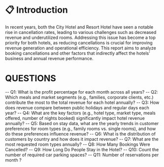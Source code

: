 # 📋 Introduction
In recent years, both the City Hotel and Resort Hotel have seen a notable rise in cancellation rates, leading to various challenges such as decreased revenue and underutilized rooms. Addressing this issue has become a top priority for both hotels, as reducing cancellations is crucial for improving revenue generation and operational efficiency. This report aims to analyze booking cancellations and other factors that indirectly affect the hotels' business and annual revenue performance.


# QUESTIONS 
-- Q1: What is the profit percentage for each month across all years?
-- Q2: Which meals and market segments (e.g., families, corporate clients, etc.) contribute the most to the total revenue for each hotel annually?
-- Q3: How does revenue compare between public holidays and regular days each year?
-- Q4: What are the key factors (e.g., hotel type, market type, meals offered, number of nights booked) significantly impact hotel revenue annually?
-- Q5: Based on stay data, what are the yearly trends in customer preferences for room types (e.g., family rooms vs. single rooms), and how do these preferences influence revenue?
-- Q6: What is the distribution of customers by country and how does it impact revenue?
-- Q7: What are the most requested room types annually?
-- Q8: How Many Bookings Were Cancelled?
-- Q9: How Long Do People Stay in the Hotel?
-- Q10: Count the number of required car parking spaces?
-- Q11: Number of reservations per month ?



